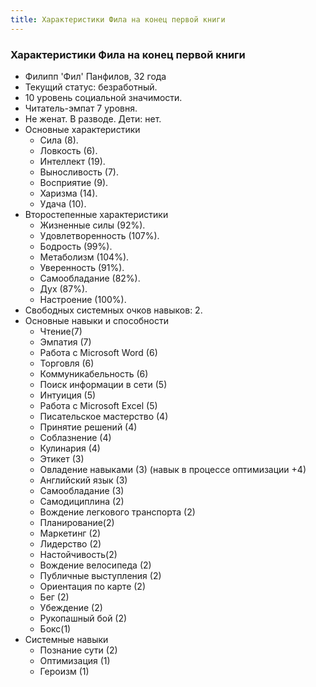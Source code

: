 ```yaml
---
title: Характеристики Фила на конец первой книги
---
```

### Характеристики Фила на конец первой книги

- Филипп 'Фил' Панфилов, 32 года
- Текущий статус: безработный.
- 10 уровень социальной значимости.
- Читатель-эмпат 7 уровня.
- Не женат. В разводе. Дети: нет.
- Основные характеристики
    - Сила (8).
    - Ловкость (6).
    - Интеллект (19).
    - Выносливость (7).
    - Восприятие (9).
    - Харизма (14).
    - Удача (10).
- Второстепенные характеристики
    - Жизненные силы (92%).
    - Удовлетворенность (107%).
    - Бодрость (99%).
    - Метаболизм (104%).
    - Уверенность (91%).
    - Самообладание (82%).
    - Дух (87%).
    - Настроение (100%).
- Свободных системных очков навыков: 2.
- Основные навыки и способности
    - Чтение(7)
    - Эмпатия (7)
    - Работа с Microsoft Word (6)
    - Торговля (6)
    - Коммуникабельность (6)
    - Поиск информации в сети (5)
    - Интуиция (5)
    - Работа с Microsoft Excel (5)
    - Писательское мастерство (4)
    - Принятие решений (4)
    - Соблазнение (4)
    - Кулинария (4)
    - Этикет (3)
    - Овладение навыками (3) (навык в процессе оптимизации +4)
    - Английский язык (3)
    - Самообладание (3)
    - Самодициплина (2)
    - Вождение легкового транспорта (2)
    - Планирование(2)
    - Маркетинг (2)
    - Лидерство (2)
    - Настойчивость(2)
    - Вождение велосипеда (2)
    - Публичные выступления (2)
    - Ориентация по карте (2)
    - Бег (2)
    - Убеждение (2)
    - Рукопашный бой (2)
    - Бокс(1)
- Системные навыки
    - Познание сути (2)
    - Оптимизация (1)
    - Героизм (1)
